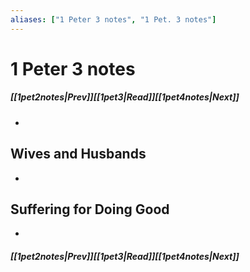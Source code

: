 ```yaml
---
aliases: ["1 Peter 3 notes", "1 Pet. 3 notes"]
---
```

# 1 Peter 3 notes
##### <span class=arrow-left></span>[[1pet2notes|Prev]]<span class=navigation-separator></span>[[1pet3|Read]]<span class=navigation-separator></span>[[1pet4notes|Next]]<span class=arrow-right></span>
- 
## Wives and Husbands
- 
## Suffering for Doing Good
- 
##### <span class=arrow-left></span>[[1pet2notes|Prev]]<span class=navigation-separator></span>[[1pet3|Read]]<span class=navigation-separator></span>[[1pet4notes|Next]]<span class=arrow-right></span>